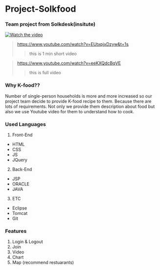 # Project-Solkfood

### Team project from Solkdesk(insitute)

[![Watch the video](https://1.bp.blogspot.com/-mdIX70o-6HY/X0c4l-zys5I/AAAAAAAAM6Y/Ic9JXKOEZQMTiPiyZDJmUGGLvvMQvnZTgCLcBGAsYHQ/s640/mainPage.PNG)](https://www.youtube.com/watch?v=EUtxpjxDzyw&t=1s)

> https://www.youtube.com/watch?v=EUtxpjxDzyw&t=1s
>
> > this is 1 min short video

> https://www.youtube.com/watch?v=eeKXQdcBqVE
>
> > this is full video

### Why K-food??

Number of single-person households is more and more increased so
our project team decide to provide K-food recipe to them. Because there are lots of requirements. Not only we provide them description about food but also we use Youtube video for them to understand how to cook.

### Used Languages

1. Front-End

- HTML
- CSS
- JS
- JQuery

2. Back-End

- JSP
- ORACLE
- JAVA

3. ETC

- Eclipse
- Tomcat
- Git

### Features

1. Login & Logout
2. Join
3. Video
4. Chart
5. Map (recommend restuarants)
